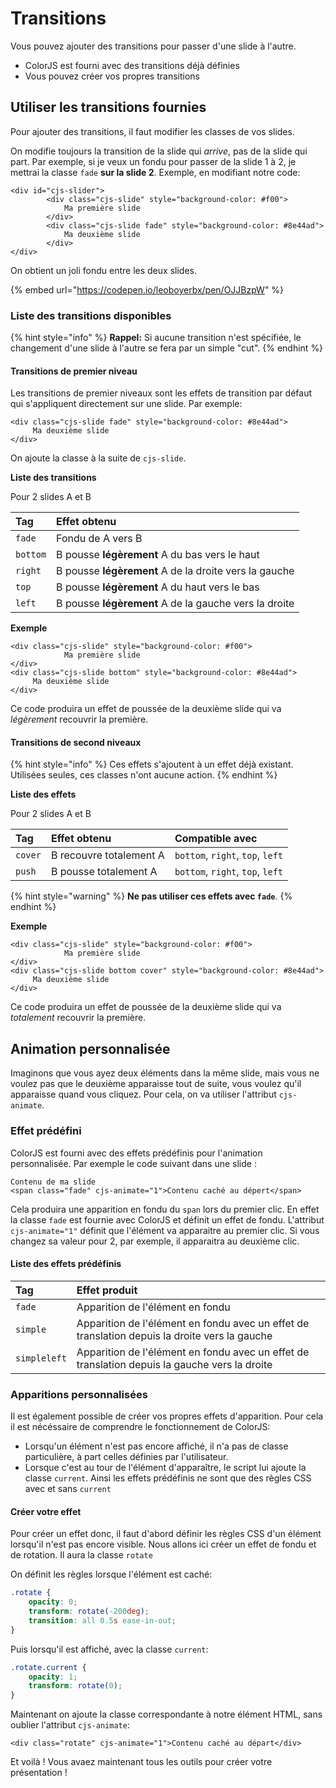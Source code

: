 # Transitions

Vous pouvez ajouter des transitions pour passer d'une slide à l'autre.

* ColorJS est fourni avec des transitions déjà définies
* Vous pouvez créer vos propres transitions

## Utiliser les transitions fournies

Pour ajouter des transitions, il faut modifier les classes de vos slides.

On modifie toujours la transition de la slide qui _arrive_, pas de la slide qui part. Par exemple, si je veux un fondu pour passer de la slide 1 à 2, je mettrai la classe `fade` **sur la slide 2**. Exemple, en modifiant notre code:

```markup
<div id="cjs-slider">
        <div class="cjs-slide" style="background-color: #f00">
            Ma première slide
        </div>
        <div class="cjs-slide fade" style="background-color: #8e44ad">
            Ma deuxième slide
        </div>
</div>
```

On obtient un joli fondu entre les deux slides.

{% embed url="https://codepen.io/leoboyerbx/pen/OJJBzpW" %}

### Liste des transitions disponibles

{% hint style="info" %}
**Rappel:** Si aucune transition n'est spécifiée, le changement d'une slide à l'autre se fera par un simple "cut".
{% endhint %}

#### Transitions de premier niveau

Les transitions de premier niveaux sont les effets de transition par défaut qui s'appliquent directement sur une slide. Par exemple:

```markup
<div class="cjs-slide fade" style="background-color: #8e44ad">
     Ma deuxième slide
</div>
```

On ajoute la classe à la suite de `cjs-slide`.

**Liste des transitions**

Pour 2 slides A et B

| Tag | Effet obtenu |
| :--- | :--- |
| `fade` | Fondu de A vers B |
| `bottom` | B pousse **légèrement** A du bas vers le haut |
| `right` | B pousse **légèrement** A de la droite vers la gauche |
| `top` | B pousse **légèrement** A du haut vers le bas |
| `left` | B pousse **légèrement** A de la gauche vers la droite |

**Exemple**

```markup
<div class="cjs-slide" style="background-color: #f00">
            Ma première slide
</div>
<div class="cjs-slide bottom" style="background-color: #8e44ad">
     Ma deuxième slide
</div>
```

Ce code produira un effet de poussée de la deuxième slide qui va _légèrement_ recouvrir la première.

#### Transitions de second niveaux

{% hint style="info" %}
Ces effets s'ajoutent à un effet déjà existant. Utilisées seules, ces classes n'ont aucune action.
{% endhint %}

**Liste des effets**

Pour 2 slides A et B

| Tag | Effet obtenu | Compatible avec |
| :--- | :--- | :--- |
| `cover` | B recouvre totalement A | `bottom`, `right`, `top`, `left` |
| `push` | B pousse totalement A | `bottom`, `right`, `top`, `left` |

{% hint style="warning" %}
**Ne pas utiliser ces effets avec `fade`**.
{% endhint %}

**Exemple**

```markup
<div class="cjs-slide" style="background-color: #f00">
            Ma première slide
</div>
<div class="cjs-slide bottom cover" style="background-color: #8e44ad">
     Ma deuxième slide
</div>
```

Ce code produira un effet de poussée de la deuxième slide qui va _totalement_ recouvrir la première.

## Animation personnalisée

Imaginons que vous ayez deux éléments dans la même slide, mais vous ne voulez pas que le deuxième apparaisse tout de suite, vous voulez qu'il apparaisse quand vous cliquez. Pour cela, on va utiliser l'attribut `cjs-animate`.

### Effet prédéfini

ColorJS est fourni avec des effets prédéfinis pour l'animation personnalisée. Par exemple le code suivant dans une slide :

```markup
Contenu de ma slide
<span class="fade" cjs-animate="1">Contenu caché au dépert</span>
```

Cela produira une apparition en fondu du `span` lors du premier clic. En effet la classe `fade` est fournie avec ColorJS et définit un effet de fondu. L'attribut `cjs-animate="1"` définit que l'élément va apparaitre au premier clic. Si vous changez sa valeur pour 2, par exemple, il apparaitra au deuxième clic.

#### Liste des effets prédéfinis

| Tag | Effet produit |
| :--- | :--- |
| `fade` | Apparition de l'élément en fondu |
| `simple` | Apparition de l'élément en fondu avec un effet de translation depuis la droite vers la gauche |
| `simpleleft` | Apparition de l'élément en fondu avec un effet de translation depuis la gauche vers la droite |

### Apparitions personnalisées

Il est également possible de créer vos propres effets d'apparition. Pour cela il est nécéssaire de comprendre le fonctionnement de ColorJS:

* Lorsqu'un élément n'est pas encore affiché, il n'a pas de classe particulière, à part celles définies par l'utilisateur.
* Lorsque c'est au tour de l'élément d'apparaître, le script lui ajoute la classe `current`. Ainsi les effets prédéfinis ne sont que des règles CSS avec et sans `current`

#### Créer votre effet

Pour créer un effet donc, il faut d'abord définir les règles CSS d'un élément lorsqu'il n'est pas encore visible. Nous allons ici créer un effet de fondu et de rotation. Il aura la classe `rotate`

On définit les règles lorsque l'élément est caché:

```css
.rotate {
    opacity: 0;
    transform: rotate(-200deg);
    transition: all 0.5s ease-in-out;
}
```

Puis lorsqu'il est affiché, avec la classe `current`:

```css
.rotate.current {
    opacity: 1;
    transform: rotate(0);
}
```

Maintenant on ajoute la classe correspondante à notre élément HTML, sans oublier l'attribut `cjs-animate`:

```markup
<div class="rotate" cjs-animate="1">Contenu caché au départ</div>
```

Et voilà ! Vous avaez maintenant tous les outils pour créer votre présentation !

